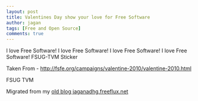 ```yaml
---
layout: post
title: Valentines Day show your love for Free Software
author: jagan
tags: [Free and Open Source]
comments: true
---
```

I love Free Software!  I love Free Software!  I love Free Software! 
I love Free Software! FSUG-TVM Sticker

Taken From -  http://fsfe.org/campaigns/valentine-2010/valentine-2010.html

FSUG TVM


Migrated from my [old blog jaganadhg.freeflux.net](https://web.archive.org/web/20160323193721/http://jaganadhg.freeflux.net/blog)
